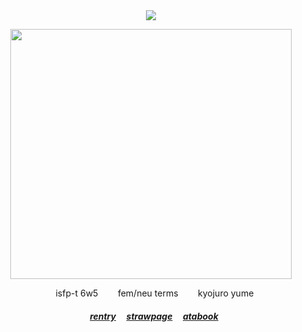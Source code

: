 <div align="center">
<img src="https://komarev.com/ghpvc/?username=kyostro&label=>ᴗ<&color=000000" /> 
<div align="center">

<p align="center">
<p align="center"> 

<img src="https://i.imgur.com/TFEn3zT.png" width="450" height="400" />
<p align="center"> 
 ‎ ‎ ‎ ‎isfp-t 6w5 ‎ ‎ ‎ ‎ ‎ ‎ ‎  fem/neu terms ‎ ‎ ‎ ‎ ‎ ‎ ‎  kyojuro yume

  ##### ‎‎ ‎‎ ‎ ‎[rentry](https://rentry.co/kyojuro-rengoku) ‎ ‎‎  ‎‎ ‎‎ [strawpage](https://kyodraw.straw.page/) ‎ ‎‎  ‎‎ ‎‎ [atabook](https://kyostro.atabook.org/)

